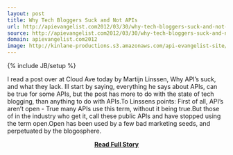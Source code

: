 ```yaml
---
layout: post
title: Why Tech Bloggers Suck and Not APIs
url: http://apievangelist.com2012/03/30/why-tech-bloggers-suck-and-not-apis/
source: http://apievangelist.com2012/03/30/why-tech-bloggers-suck-and-not-apis/
domain: apievangelist.com2012
image: http://kinlane-productions.s3.amazonaws.com/api-evangelist-site/blog/tag-cloud-api.png
---
```

{% include JB/setup %}<p>I read a post over at Cloud Ave today by Martijn Linssen, Why API’s suck, and what they lack. Ill start by saying, everything he says about APIs, can be true for some APIs, but the post has more to do with the state of tech blogging, than anything to do with APIs.To Linssens points: First of all, API’s aren’t open - True many APIs use this term, without it being true.But those of in the industry who get it, call these public APIs and have stopped using the term open.Open has been used by a few bad marketing seeds, and perpetuated by the blogosphere.</p>
<center><p><a href="http://apievangelist.com2012/03/30/why-tech-bloggers-suck-and-not-apis/" style='padding:25px; font-sze:18px; font-weight: bold;'>Read Full Story</a></p></center>
